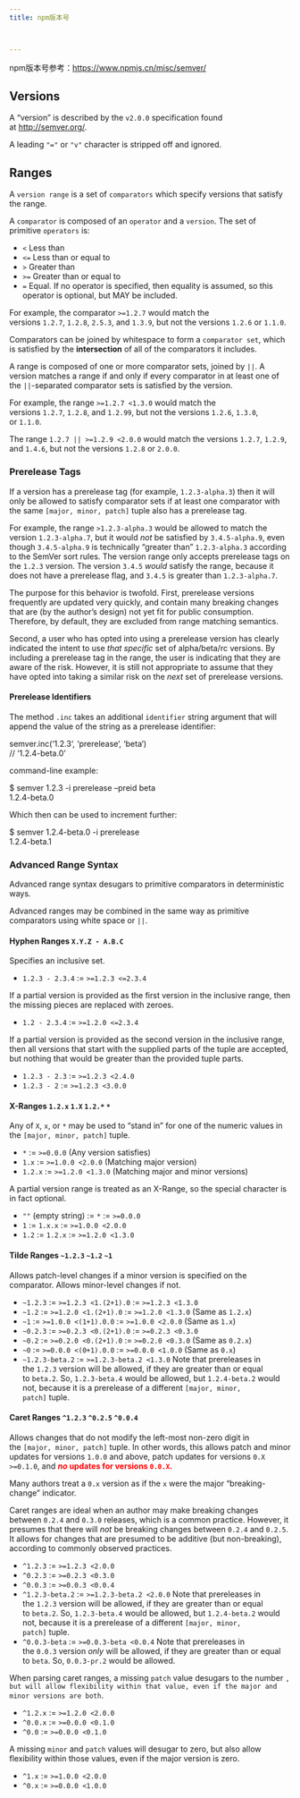 ```yaml
---
title: npm版本号



---
```

npm版本号参考：https://www.npmjs.cn/misc/semver/

## Versions

A &#8220;version&#8221; is described by the `v2.0.0` specification found at <http://semver.org/>.

A leading `"="` or `"v"` character is stripped off and ignored.

## <a id="ranges" class="anchor" href="https://www.npmjs.cn/misc/semver/#ranges" aria-hidden="true"></a>Ranges

A `version range` is a set of `comparators` which specify versions that satisfy the range.

A `comparator` is composed of an `operator` and a `version`. The set of primitive `operators` is:

* `<` Less than
* `<=` Less than or equal to
* `>` Greater than
* `>=` Greater than or equal to
* `=` Equal. If no operator is specified, then equality is assumed, so this operator is optional, but MAY be included.

For example, the comparator `>=1.2.7` would match the versions `1.2.7`, `1.2.8`, `2.5.3`, and `1.3.9`, but not the versions `1.2.6` or `1.1.0`.

Comparators can be joined by whitespace to form a `comparator set`, which is satisfied by the **intersection** of all of the comparators it includes.

A range is composed of one or more comparator sets, joined by `||`. A version matches a range if and only if every comparator in at least one of the `||`-separated comparator sets is satisfied by the version.

For example, the range `>=1.2.7 <1.3.0` would match the versions `1.2.7`, `1.2.8`, and `1.2.99`, but not the versions `1.2.6`, `1.3.0`, or `1.1.0`.

The range `1.2.7 || >=1.2.9 <2.0.0` would match the versions `1.2.7`, `1.2.9`, and `1.4.6`, but not the versions `1.2.8` or `2.0.0`.

### <a id="prerelease-tags" class="anchor" href="https://www.npmjs.cn/misc/semver/#prerelease-tags" aria-hidden="true"></a>Prerelease Tags

If a version has a prerelease tag (for example, `1.2.3-alpha.3`) then it will only be allowed to satisfy comparator sets if at least one comparator with the same `[major, minor, patch]` tuple also has a prerelease tag.

For example, the range `>1.2.3-alpha.3` would be allowed to match the version `1.2.3-alpha.7`, but it would _not_ be satisfied by `3.4.5-alpha.9`, even though `3.4.5-alpha.9` is technically &#8220;greater than&#8221; `1.2.3-alpha.3` according to the SemVer sort rules. The version range only accepts prerelease tags on the `1.2.3` version. The version `3.4.5` _would_ satisfy the range, because it does not have a prerelease flag, and `3.4.5` is greater than `1.2.3-alpha.7`.

The purpose for this behavior is twofold. First, prerelease versions frequently are updated very quickly, and contain many breaking changes that are (by the author&#8217;s design) not yet fit for public consumption. Therefore, by default, they are excluded from range matching semantics.

Second, a user who has opted into using a prerelease version has clearly indicated the intent to use _that specific_ set of alpha/beta/rc versions. By including a prerelease tag in the range, the user is indicating that they are aware of the risk. However, it is still not appropriate to assume that they have opted into taking a similar risk on the _next_ set of prerelease versions.

#### <a id="prerelease-identifiers" class="anchor" href="https://www.npmjs.cn/misc/semver/#prerelease-identifiers" aria-hidden="true"></a>Prerelease Identifiers

The method `.inc` takes an additional `identifier` string argument that will append the value of the string as a prerelease identifier:

<div class="highlight javascript">
  <div class="line">
    <span class="source js"><span class="variable other object js">semver</span><span class="meta method-call js"><span class="meta delimiter method period js">.</span><span class="entity name function js">inc</span><span class="meta arguments js"><span class="punctuation definition arguments begin bracket round js">(</span><span class="string quoted single js"><span class="punctuation definition string begin js">&#8216;</span>1.2.3<span class="punctuation definition string end js">&#8216;</span></span><span class="meta delimiter object comma js">,</span> <span class="string quoted single js"><span class="punctuation definition string begin js">&#8216;</span>prerelease<span class="punctuation definition string end js">&#8216;</span></span><span class="meta delimiter object comma js">,</span> <span class="string quoted single js"><span class="punctuation definition string begin js">&#8216;</span>beta<span class="punctuation definition string end js">&#8216;</span></span><span class="punctuation definition arguments end bracket round js">)</span></span></span></span>
  </div>
  
  <div class="line">
    <span class="source js"><span class="comment line double-slash js"><span class="punctuation definition comment js">//</span> &#8216;1.2.4-beta.0&#8217;</span></span>
  </div>
</div>

command-line example:

<div class="highlight sh">
  <div class="line">
    <span class="source shell">$ semver 1.2.3 -i prerelease &#8211;preid beta</span>
  </div>
  
  <div class="line">
    <span class="source shell">1.2.4-beta.0</span>
  </div>
</div>

Which then can be used to increment further:

<div class="highlight sh">
  <div class="line">
    <span class="source shell">$ semver 1.2.4-beta.0 -i prerelease</span>
  </div>
  
  <div class="line">
    <span class="source shell">1.2.4-beta.1</span>
  </div>
</div>

### <a id="advanced-range-syntax" class="anchor" href="https://www.npmjs.cn/misc/semver/#advanced-range-syntax" aria-hidden="true"></a>Advanced Range Syntax

Advanced range syntax desugars to primitive comparators in deterministic ways.

Advanced ranges may be combined in the same way as primitive comparators using white space or `||`.

#### <a id="hyphen-ranges-xyz---abc" class="anchor" href="https://www.npmjs.cn/misc/semver/#hyphen-ranges-xyz---abc" aria-hidden="true"></a>Hyphen Ranges `X.Y.Z - A.B.C`

Specifies an inclusive set.

* `1.2.3 - 2.3.4` := `>=1.2.3 <=2.3.4`

If a partial version is provided as the first version in the inclusive range, then the missing pieces are replaced with zeroes.

* `1.2 - 2.3.4` := `>=1.2.0 <=2.3.4`

If a partial version is provided as the second version in the inclusive range, then all versions that start with the supplied parts of the tuple are accepted, but nothing that would be greater than the provided tuple parts.

* `1.2.3 - 2.3` := `>=1.2.3 <2.4.0`
* `1.2.3 - 2` := `>=1.2.3 <3.0.0`

#### <a id="x-ranges-12x-1x-12-" class="anchor" href="https://www.npmjs.cn/misc/semver/#x-ranges-12x-1x-12-" aria-hidden="true"></a>X-Ranges `1.2.x` `1.X` `1.2.*` `*`

Any of `X`, `x`, or `*` may be used to &#8220;stand in&#8221; for one of the numeric values in the `[major, minor, patch]` tuple.

* `*` := `>=0.0.0` (Any version satisfies)
* `1.x` := `>=1.0.0 <2.0.0` (Matching major version)
* `1.2.x` := `>=1.2.0 <1.3.0` (Matching major and minor versions)

A partial version range is treated as an X-Range, so the special character is in fact optional.

* `""` (empty string) := `*` := `>=0.0.0`
* `1` := `1.x.x` := `>=1.0.0 <2.0.0`
* `1.2` := `1.2.x` := `>=1.2.0 <1.3.0`

#### <a id="tilde-ranges-123-12-1" class="anchor" href="https://www.npmjs.cn/misc/semver/#tilde-ranges-123-12-1" aria-hidden="true"></a>Tilde Ranges `~1.2.3` `~1.2` `~1`

Allows patch-level changes if a minor version is specified on the comparator. Allows minor-level changes if not.

* `~1.2.3` := `>=1.2.3 <1.(2+1).0` := `>=1.2.3 <1.3.0`
* `~1.2` := `>=1.2.0 <1.(2+1).0` := `>=1.2.0 <1.3.0` (Same as `1.2.x`)
* `~1` := `>=1.0.0 <(1+1).0.0` := `>=1.0.0 <2.0.0` (Same as `1.x`)
* `~0.2.3` := `>=0.2.3 <0.(2+1).0` := `>=0.2.3 <0.3.0`
* `~0.2` := `>=0.2.0 <0.(2+1).0` := `>=0.2.0 <0.3.0` (Same as `0.2.x`)
* `~0` := `>=0.0.0 <(0+1).0.0` := `>=0.0.0 <1.0.0` (Same as `0.x`)
* `~1.2.3-beta.2` := `>=1.2.3-beta.2 <1.3.0` Note that prereleases in the `1.2.3` version will be allowed, if they are greater than or equal to `beta.2`. So, `1.2.3-beta.4` would be allowed, but `1.2.4-beta.2` would not, because it is a prerelease of a different `[major, minor, patch]` tuple.

#### <a id="caret-ranges-123-025-004" class="anchor" href="https://www.npmjs.cn/misc/semver/#caret-ranges-123-025-004" aria-hidden="true"></a>Caret Ranges `^1.2.3` `^0.2.5` `^0.0.4`

Allows changes that do not modify the left-most non-zero digit in the `[major, minor, patch]` tuple. In other words, this allows patch and minor updates for versions `1.0.0` and above, patch updates for versions `0.X >=0.1.0`, and <span style="color: #ff0000;"><strong><em>no</em> updates for versions <code>0.0.X</code>.</strong></span>

Many authors treat a `0.x` version as if the `x` were the major &#8220;breaking-change&#8221; indicator.

Caret ranges are ideal when an author may make breaking changes between `0.2.4` and `0.3.0` releases, which is a common practice. However, it presumes that there will _not_ be breaking changes between `0.2.4` and `0.2.5`. It allows for changes that are presumed to be additive (but non-breaking), according to commonly observed practices.

* `^1.2.3` := `>=1.2.3 <2.0.0`
* `^0.2.3` := `>=0.2.3 <0.3.0`
* `^0.0.3` := `>=0.0.3 <0.0.4`
* `^1.2.3-beta.2` := `>=1.2.3-beta.2 <2.0.0` Note that prereleases in the `1.2.3` version will be allowed, if they are greater than or equal to `beta.2`. So, `1.2.3-beta.4` would be allowed, but `1.2.4-beta.2` would not, because it is a prerelease of a different `[major, minor, patch]` tuple.
* `^0.0.3-beta` := `>=0.0.3-beta <0.0.4` Note that prereleases in the `0.0.3` version _only_ will be allowed, if they are greater than or equal to `beta`. So, `0.0.3-pr.2` would be allowed.

When parsing caret ranges, a missing `patch` value desugars to the number ``, but will allow flexibility within that value, even if the major and minor versions are both``.

* `^1.2.x` := `>=1.2.0 <2.0.0`
* `^0.0.x` := `>=0.0.0 <0.1.0`
* `^0.0` := `>=0.0.0 <0.1.0`

A missing `minor` and `patch` values will desugar to zero, but also allow flexibility within those values, even if the major version is zero.

* `^1.x` := `>=1.0.0 <2.0.0`
* `^0.x` := `>=0.0.0 <1.0.0`
